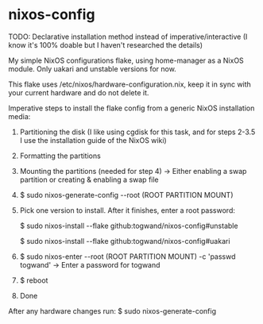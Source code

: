 # nixos-config

TODO: Declarative installation method instead of imperative/interactive (I know it's 100% doable but I haven't researched the details)

My simple NixOS configurations flake, using home-manager as a NixOS module. Only uakari and unstable versions for now.

This flake uses /etc/nixos/hardware-configuration.nix, keep it in sync with your current hardware and do not delete it.

Imperative steps to install the flake config from a generic NixOS installation media:

1. Partitioning the disk (I like using cgdisk for this task, and for steps 2-3.5 I use the installation guide of the NixOS wiki)
2. Formatting the partitions
3. Mounting the partitions (needed for step 4) -> Either enabling a swap partition or creating & enabling a swap file 

4. $ sudo nixos-generate-config --root (ROOT PARTITION MOUNT)
5. Pick one version to install. After it finishes, enter a root password:
    
    $ sudo nixos-install --flake github:togwand/nixos-config#unstable
    
    $ sudo nixos-install --flake github:togwand/nixos-config#uakari

6. $ sudo nixos-enter --root (ROOT PARTITION MOUNT) -c 'passwd togwand' -> Enter a password for togwand

7. $ reboot
8. Done

After any hardware changes run: $ sudo nixos-generate-config


